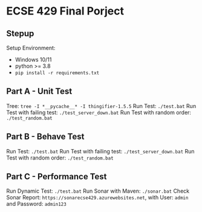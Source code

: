 
# ECSE 429 Final Porject

## Stepup

Setup Environment:

- Windows 10/11
- python >= 3.8
- `pip install -r requirements.txt`

## Part A - Unit Test

Tree:  `tree -I *__pycache__* -I thingifier-1.5.5`
Run Test: `./test.bat`
Run Test with failing test: `./test_server_down.bat`
Run Test with random order: `./test_random.bat`

## Part B - Behave Test

Run Test: `./test.bat`
Run Test with failing test: `./test_server_down.bat`
Run Test with random order: `./test_random.bat`

## Part C - Performance Test

Run Dynamic Test: `./test.bat`
Run Sonar with Maven: `./sonar.bat`
Check Sonar Report: `https://sonarecse429.azurewebsites.net`, with User: `admin` and Password: `admin123`
